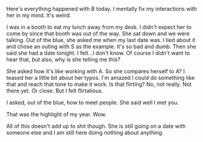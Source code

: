 Here's everything happened with B today. I mentally fix my interactions with her in my mind. It's weird.

I was in a booth to eat my lunch away from my desk. I didn't expect her to come by since that booth was out of the way. She sat down and we were talking. Out of the blue, she asked me when my last date was. I lied about it and chose an outing with S as the example. It's so bad and dumb. Then she said she had a date tonight. I felt...I don't know. Of course I didn't want to hear that, but also, why is she telling me this?

She asked how it's like working with A. So she compares herself to A? I teased her a little bit about her typos. I'm amazed I could do something like that and reach that tone to make it work. Is that flirting? No, not really. Not there yet. Or close. But I felt flirtatious.

I asked, out of the blue, how to meet people. She said well I met you.

That was the highlight of my year. Wow.

All of this doesn't add up to shit though. She is still going on a date with someone else and I am still here doing nothing about anything.
